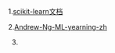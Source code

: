 1.[scikit-learn文档](https://scikit-learn.org/stable/tutorial/)

2.[Andrew-Ng-ML-yearning-zh](https://accepteddoge.com/machine-learning-yearning-cn/)

3.
